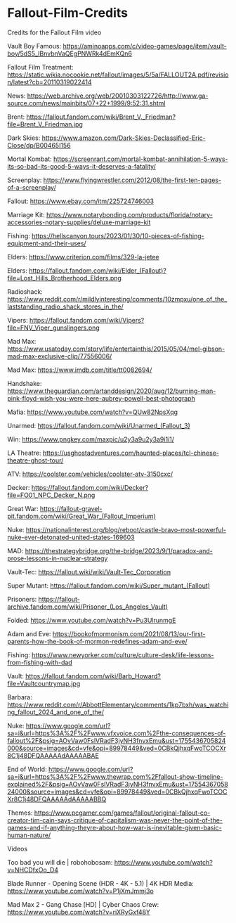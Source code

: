 # Fallout-Film-Credits
Credits for the Fallout Film video

Vault Boy Famous: https://aminoapps.com/c/video-games/page/item/vault-boy/5dS5_IBnvbnVaQEgPNWRk4dEmKQn6

Fallout Film Treatment: https://static.wikia.nocookie.net/fallout/images/5/5a/FALLOUT2A.pdf/revision/latest?cb=20110319022414

News: https://web.archive.org/web/20010303122726/http://www.ga-source.com/news/mainbits/07+22+1999/9:52:31.shtml

Brent: https://fallout.fandom.com/wiki/Brent_V._Friedman?file=Brent_V_Friedman.jpg

Dark Skies: https://www.amazon.com/Dark-Skies-Declassified-Eric-Close/dp/B00465I156

Mortal Kombat: https://screenrant.com/mortal-kombat-annihilation-5-ways-its-so-bad-its-good-5-ways-it-deserves-a-fatality/

Screenplay: https://www.flyingwrestler.com/2012/08/the-first-ten-pages-of-a-screenplay/

Fallout: https://www.ebay.com/itm/225724746003

Marriage Kit: https://www.notarybonding.com/products/florida/notary-accessories-notary-supplies/deluxe-marriage-kit

Fishing: https://hellscanyon.tours/2023/01/30/10-pieces-of-fishing-equipment-and-their-uses/

Elders: https://www.criterion.com/films/329-la-jetee

Elders: https://fallout.fandom.com/wiki/Elder_(Fallout)?file=Lost_Hills_Brotherhood_Elders.png

Radioshack: https://www.reddit.com/r/mildlyinteresting/comments/10zmpxu/one_of_the_laststanding_radio_shack_stores_in_the/

Vipers: https://fallout.fandom.com/wiki/Vipers?file=FNV_Viper_gunslingers.png

Mad Max: https://www.usatoday.com/story/life/entertainthis/2015/05/04/mel-gibson-mad-max-exclusive-clip/77556006/

Mad Max: https://www.imdb.com/title/tt0082694/

Handshake: https://www.theguardian.com/artanddesign/2020/aug/12/burning-man-pink-floyd-wish-you-were-here-aubrey-powell-best-photograph

Mafia: https://www.youtube.com/watch?v=QUw82NpsXqg

Unarmed: https://fallout.fandom.com/wiki/Unarmed_(Fallout_3)

Win: https://www.pngkey.com/maxpic/u2y3a9u2y3a9i1i1/

LA Theatre: https://usghostadventures.com/haunted-places/tcl-chinese-theatre-ghost-tour/

ATV: https://coolster.com/vehicles/coolster-atv-3150cxc/

Decker: https://fallout.fandom.com/wiki/Decker?file=FO01_NPC_Decker_N.png

Great War: https://fallout-gravel-pit.fandom.com/wiki/Great_War_(Fallout_Imperium)

Nuke: https://nationalinterest.org/blog/reboot/castle-bravo-most-powerful-nuke-ever-detonated-united-states-169603

MAD: https://thestrategybridge.org/the-bridge/2023/9/1/paradox-and-prose-lessons-in-nuclear-strategy

Vault-Tec: https://fallout.wiki/wiki/Vault-Tec_Corporation

Super Mutant: https://fallout.fandom.com/wiki/Super_mutant_(Fallout)

Prisoners: https://fallout-archive.fandom.com/wiki/Prisoner_(Los_Angeles_Vault)

Folded: https://www.youtube.com/watch?v=Pu3UlrunmgE

Adam and Eve: https://bookofmormonism.com/2021/08/13/our-first-parents-how-the-book-of-mormon-redefines-adam-and-eve/

Fishing: https://www.newyorker.com/culture/culture-desk/life-lessons-from-fishing-with-dad

Vault: https://fallout.fandom.com/wiki/Barb_Howard?file=Vaultcountrymap.jpg

Barbara: https://www.reddit.com/r/AbbottElementary/comments/1kp7bxh/was_watching_fallout_2024_and_one_of_the/

Nuke: https://www.google.com/url?sa=i&url=https%3A%2F%2Fwww.vfxvoice.com%2Fthe-consequences-of-fallout%2F&psig=AOvVaw0FslVRadF3jyNH3fnvxEmu&ust=1755436705824000&source=images&cd=vfe&opi=89978449&ved=0CBkQjhxqFwoTCOCXr8C1j48DFQAAAAAdAAAAABAE

End of World: https://www.google.com/url?sa=i&url=https%3A%2F%2Fwww.thewrap.com%2Ffallout-show-timeline-explained%2F&psig=AOvVaw0FslVRadF3jyNH3fnvxEmu&ust=1755436705824000&source=images&cd=vfe&opi=89978449&ved=0CBkQjhxqFwoTCOCXr8C1j48DFQAAAAAdAAAAABBQ

Themes: https://www.pcgamer.com/games/fallout/original-fallout-co-creator-tim-cain-says-critique-of-capitalism-was-never-the-point-of-the-games-and-if-anything-theyre-about-how-war-is-inevitable-given-basic-human-nature/


Videos

Too bad you will die | robohobosam: https://www.youtube.com/watch?v=NHCDfxOo_D4

Blade Runner - Opening Scene (HDR - 4K - 5.1) | 4K HDR Media: https://www.youtube.com/watch?v=P1jXmJmmj3o

Mad Max 2 - Gang Chase [HD] | Cyber Chaos Crew: https://www.youtube.com/watch?v=riXRyGxf48Y
